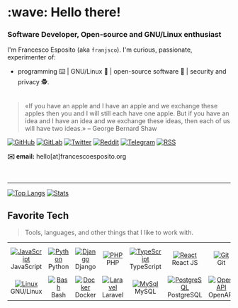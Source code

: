 <h1 align="left" id="franjsco-title">:wave: Hello there!</h1>
<h3 align="left">Software Developer, Open-source and GNU/Linux enthusiast </h3>

I'm Francesco Esposito (aka `franjsco`). I'm curious, passionate, experimenter of:
- programming ⌨️ | GNU/Linux 🐧 | open-source software 🧾 | security and privacy 🕵️. <br> <br>


> «If you have an apple and I have an apple and we exchange these apples then you and I will still each have one apple. But if you have an idea and I have an idea and we exchange these ideas, then each of us will have two ideas.» – George Bernard Shaw

[![GitHub](https://img.shields.io/badge/GitHub-100000?style=for-the-badge&logo=github&logoColor=white)](https://github.com/franjsco)
[![GitLab](https://img.shields.io/badge/GitLab-330F63?style=for-the-badge&logo=gitlab&logoColor=white)](https://gitlab.com/franjsco)
[![Twitter](https://img.shields.io/badge/Twitter-1DA1F2?style=for-the-badge&logo=twitter&logoColor=white)](https://twitter.com/franjsco)
[![Reddit](https://img.shields.io/badge/Reddit-FF4500?style=for-the-badge&logo=reddit&logoColor=white)](https://www.reddit.com/user/franjsco)
[![Telegram](https://img.shields.io/badge/Telegram-2CA5E0?style=for-the-badge&logo=telegram&logoColor=white)](https://t.me/franjsco)
[![RSS](https://img.shields.io/badge/RSS-FFA500?style=for-the-badge&logo=rss&logoColor=white)](https://img.shields.io/badge/RSS-FFA500?style=for-the-badge&logo=rss&logoColor=white)


**✉️ email:** hello[at]francescoesposito.org


<br>


---

[![Top Langs](https://github-readme-stats.vercel.app/api/top-langs/?username=franjsco&layout=compact&exclude_repo=analisi-covid19-campania&langs_count=6)](https://github.com/anuraghazra/github-readme-stats)
[![Stats](https://github-readme-stats.vercel.app/api?username=franjsco&count_private=true&include_all_commits=true&disable_animations=true&hide_rank=true&show_icons=true&custom_title=Stats&layout=compact&hide=issues)](https://github.com/anuraghazra/github-readme-stats) 



<h2 align="left" id="franjsco-tech">Favorite Tech</h2>

> Tools, languages, and other things that I like to work with.

<table align="center">
  <tr>
    <td align="center" width="96">
      <a href="#franjsco-tech">
        <img src="https://upload.wikimedia.org/wikipedia/commons/thumb/9/99/Unofficial_JavaScript_logo_2.svg/1024px-Unofficial_JavaScript_logo_2.svg.png" width="48" height="48" alt="JavaScript" />
      </a>
      <br>JavaScript
    </td>
    <td align="center" width="96">
      <a href="#franjsco-tech">
        <img src="https://upload.wikimedia.org/wikipedia/commons/thumb/c/c3/Python-logo-notext.svg/1200px-Python-logo-notext.svg.png" width="48" height="48" alt="Python" />
      </a>
      <br>Python
    </td>
    <td align="center" width="96">
      <a href="#franjsco-tech">
        <img src="https://cdn.worldvectorlogo.com/logos/django.svg" width="48" height="48" alt="Django" />
      </a>
      <br>Django
    </td>
    <td align="center" width="96">
      <a href="#franjsco-tech" >
        <img src="https://i.ibb.co/LzmYpDX/146-1466902-php-logo-png-transparent-php-logo-png-png-removebg-preview.png" width="48" height="48" alt="PHP" />
      </a>
      <br>PHP
    </td>
    <td align="center" width="96">
      <a href="#franjsco-tech">
        <img src="https://upload.wikimedia.org/wikipedia/commons/thumb/4/4c/Typescript_logo_2020.svg/1200px-Typescript_logo_2020.svg.png" width="48" height="48" alt="TypeScript" />
      </a>
      <br>TypeScript
    </td>
    <td align="center" width="96">
      <a href="#franjsco-tech">
        <img src="https://brandlogos.net/wp-content/uploads/2020/09/react-logo.png" width="48" height="48" alt="React" />
      </a>
      <br>React JS
    </td>
    <td align="center" width="96">
      <a href="#franjsco-tech" >
        <img src="https://upload.wikimedia.org/wikipedia/commons/thumb/3/3f/Git_icon.svg/1200px-Git_icon.svg.png" width="48" height="48" alt="Git" />
      </a>
      <br>Git
    </td>
    <td align="center" width="96">
      <a href="#franjsco-tech">
        <img src="https://raw.githubusercontent.com/github/explore/80688e429a7d4ef2fca1e82350fe8e3517d3494d/topics/nodejs/nodejs.png" width="48" height="48" alt="Node JS" />
      </a>
      <br>Node JS
    </td>
     <td align="center" width="96"> 
      <a href="#franjsco-tech" >
        <img src="https://i.ibb.co/QXHcMvM/58481021cef1014c0b5e494b.png" width="48" height="48" alt="Mongo DB" />
      </a>
      <br>MongoDB
    </td>
  </tr>
  
  <tr>
    <td align="center" width="96">
      <a href="#franjsco-tech" >
        <img src="https://upload.wikimedia.org/wikipedia/commons/thumb/3/35/Tux.svg/249px-Tux.svg.png" width="48" height="48" alt="Linux" />
      </a>
      <br>GNU/Linux
    </td>
     <td align="center" width="96">
      <a href="#franjsco-tech">
        <img src="https://bashlogo.com/img/symbol/png/full_colored_dark.png" width="48" height="48" alt="Bash" />
      </a>
      <br>Bash
    </td>
    <td align="center"  width="96">
      <a href="#franjsco-tech">
        <img src="https://cdn.worldvectorlogo.com/logos/docker.svg" width="48" height="48" alt="Docker" />
      </a>
      <br>Docker
    </td>
    <td align="center"  width="96">
      <a href="#franjsco-tech">
        <img src="https://upload.wikimedia.org/wikipedia/commons/thumb/9/9a/Laravel.svg/231px-Laravel.svg.png" width="48" height="48" alt="Laravel" />
      </a>
      <br>Laravel
    </td>
    <td align="center" width="96">
      <a href="#franjsco-tech">
        <img src="https://www.svgrepo.com/show/303251/mysql-logo.svg" width="48" height="48" alt="MySql" />
      </a>
      <br>MySQL
    </td>
    <td align="center"  width="96">
      <a href="#franjsco-tech">
        <img src="https://upload.wikimedia.org/wikipedia/commons/thumb/2/29/Postgresql_elephant.svg/233px-Postgresql_elephant.svg.png" width="48" height="48" alt="PostgreSQL" />
      </a>
      <br>PostgreSQL
    </td>
    <td align="center" width="96">
      <a href="#franjsco-tech" >
        <img src="https://cdn.worldvectorlogo.com/logos/openapi-1.svg" width="48" height="48" alt="OpenAPI" />
      </a>
      <br>OpenAPI
    </td>
    <td align="center" width="96">
      <a href="#franjsco-tech">
        <img src="https://tailwindcss.com/_next/static/media/tailwindcss-mark.cb8046c163f77190406dfbf4dec89848.svg" width="48" height="48" alt="TailWind" />
      </a>
      <br>TailWind
    </td>
    <td align="center" width="96">
      <a href="#franjsco-tech" >
        <img src="https://upload.wikimedia.org/wikipedia/commons/4/46/Bitcoin.svg" width="48" height="48" alt="Bitcoin" />
      </a>
      <br>Bitcoin
    </td>
  </tr>    
</table>
